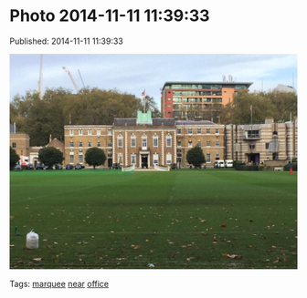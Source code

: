 
# Photo 2014-11-11 11:39:33

Published: 2014-11-11 11:39:33

![](102355461387-0.jpg)

Tags: [marquee](tag-marquee.md) [near](tag-near.md) [office](tag-office.md)
